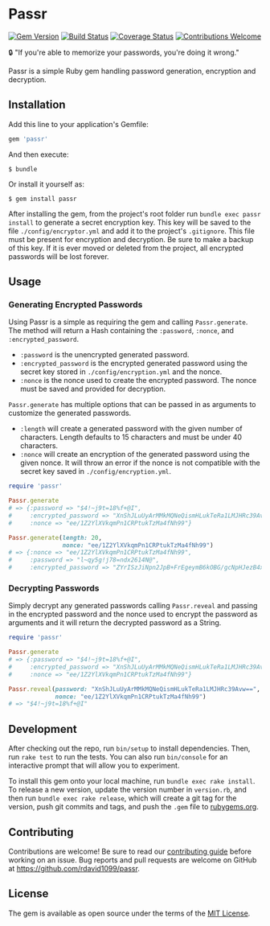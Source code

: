 # Passr
[![Gem Version](https://badge.fury.io/rb/passr.png)](https://rubygems.org/gems/passr)
[![Build Status](https://travis-ci.org/rdavid1099/passr.svg?branch=master)](https://travis-ci.org/rdavid1099/passr)
[![Coverage Status](https://coveralls.io/repos/github/rdavid1099/passr/badge.svg?branch=master)](https://coveralls.io/github/rdavid1099/passr?branch=master)
[![Contributions Welcome](https://img.shields.io/badge/contributions-welcome-brightgreen.svg?style=flat)](https://github.com/rdavid1099/passr/issues)

:lock: "If you're able to memorize your passwords, you're doing it wrong."

Passr is a simple Ruby gem handling password generation, encryption and decryption.

## Installation

Add this line to your application's Gemfile:

```ruby
gem 'passr'
```

And then execute:

    $ bundle

Or install it yourself as:

    $ gem install passr

After installing the gem, from the project's root folder run `bundle exec passr install` to generate a secret encryption key. This key will be saved to the file `./config/encryptor.yml` and add it to the project's `.gitignore`. This file must be present for encryption and decryption. Be sure to make a backup of this key. If it is ever moved or deleted from the project, all encrypted passwords will be lost forever.

## Usage

### Generating Encrypted Passwords

Using Passr is a simple as requiring the gem and calling `Passr.generate`. The method will return a Hash containing the `:password`, `:nonce`, and `:encrypted_password`.
- `:password` is the unencrypted generated password.
- `:encrypted_password` is the encrypted generated password using the secret key stored in `./config/encryption.yml` and the nonce.
- `:nonce` is the nonce used to create the encrypted password. The nonce must be saved and provided for decryption.

`Passr.generate` has multiple options that can be passed in as arguments to customize the generated passwords.
- `:length` will create a generated password with the given number of characters. Length defaults to 15 characters and must be under 40 characters.
- `:nonce` will create an encryption of the generated password using the given nonce. It will throw an error if the nonce is not compatible with the secret key saved in `./config/encryption.yml`.

```ruby
require 'passr'

Passr.generate
# => {:password => "$4!~j9t=18%f+@I",
#     :encrypted_password => "XnShJLuUyArMMkMQNeQismHLukTeRa1LMJHRc39Avw==",
#     :nonce => "ee/1Z2YlXVkqmPn1CRPtukTzMa4fNh99"}

Passr.generate(length: 20,
               nonce: "ee/1Z2YlXVkqmPn1CRPtukTzMa4fNh99")
# => {:nonce => "ee/1Z2YlXVkqmPn1CRPtukTzMa4fNh99",
#     :password => "l~qy5g!j78=ndx2614N@",
#     :encrypted_password => "ZYrISzJiNpn2JpB+FrEgeymB6kOBG/gcNpHJezB4xPV3eXjV"}
```

### Decrypting Passwords

Simply decrypt any generated passwords calling `Passr.reveal` and passing in the encrypted password and the nonce used to encrypt the password as arguments and it will return the decrypted password as a String.

```ruby
require 'passr'

Passr.generate
# => {:password => "$4!~j9t=18%f+@I",
#     :encrypted_password => "XnShJLuUyArMMkMQNeQismHLukTeRa1LMJHRc39Avw==",
#     :nonce => "ee/1Z2YlXVkqmPn1CRPtukTzMa4fNh99"}

Passr.reveal(password: "XnShJLuUyArMMkMQNeQismHLukTeRa1LMJHRc39Avw==",
             nonce: "ee/1Z2YlXVkqmPn1CRPtukTzMa4fNh99")
# => "$4!~j9t=18%f+@I"
```

## Development

After checking out the repo, run `bin/setup` to install dependencies. Then, run `rake test` to run the tests. You can also run `bin/console` for an interactive prompt that will allow you to experiment.

To install this gem onto your local machine, run `bundle exec rake install`. To release a new version, update the version number in `version.rb`, and then run `bundle exec rake release`, which will create a git tag for the version, push git commits and tags, and push the `.gem` file to [rubygems.org](https://rubygems.org).

## Contributing

Contributions are welcome! Be sure to read our [contributing guide](https://github.com/rdavid1099/passr/blob/master/CONTRIBUTING.md) before working on an issue. Bug reports and pull requests are welcome on GitHub at https://github.com/rdavid1099/passr.


## License

The gem is available as open source under the terms of the [MIT License](http://opensource.org/licenses/MIT).
